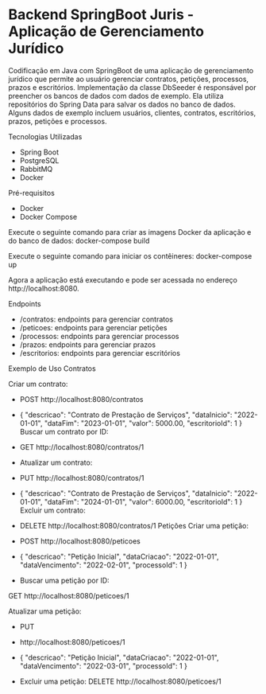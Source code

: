 # Backend SpringBoot Juris - Aplicação de Gerenciamento Jurídico

Codificação em Java com SpringBoot de uma aplicação de gerenciamento jurídico que permite ao usuário gerenciar contratos, petições, processos, prazos e escritórios.
Implementação da classe DbSeeder é responsável por preencher os bancos de dados com dados de exemplo. Ela utiliza repositórios do Spring Data para salvar os dados no banco de dados. Alguns dados de exemplo incluem usuários, clientes, contratos, escritórios, prazos, petições e processos.

Tecnologias Utilizadas
- Spring Boot
- PostgreSQL
- RabbitMQ
- Docker

Pré-requisitos 
- Docker 
- Docker Compose

Execute o seguinte comando para criar as imagens Docker da aplicação e do banco de dados: docker-compose build

Execute o seguinte comando para iniciar os contêineres: docker-compose up

Agora a aplicação está executando e pode ser acessada no endereço http://localhost:8080.

Endpoints
- /contratos:  endpoints para gerenciar contratos 
- /peticoes: endpoints para gerenciar petições
- /processos: endpoints para gerenciar processos
- /prazos: endpoints para gerenciar prazos
- /escritorios: endpoints para gerenciar escritórios

Exemplo de Uso Contratos

Criar um contrato:

- POST
http://localhost:8080/contratos 
- { "descricao": "Contrato de Prestação de Serviços", "dataInicio": "2022-01-01", "dataFim": "2023-01-01", "valor": 5000.00, "escritorioId": 1 } Buscar um contrato por ID:

- GET
http://localhost:8080/contratos/1

- Atualizar um contrato:

- PUT
 http://localhost:8080/contratos/1 
- { "descricao": "Contrato de Prestação de Serviços", "dataInicio": "2022-01-01", "dataFim": "2024-01-01", "valor": 6000.00, "escritorioId": 1 } Excluir um contrato:

- DELETE
http://localhost:8080/contratos/1 Petições Criar uma petição:

- POST
http://localhost:8080/peticoes 
- { "descricao": "Petição Inicial", "dataCriacao": "2022-01-01", "dataVencimento": "2022-02-01", "processoId": 1 }

- Buscar uma petição por ID:

GET http://localhost:8080/peticoes/1

Atualizar uma petição:

- PUT 
- http://localhost:8080/peticoes/1 
- { "descricao": "Petição Inicial", "dataCriacao": "2022-01-01", "dataVencimento": "2022-03-01", "processoId": 1 }

- Excluir uma petição:
DELETE http://localhost:8080/peticoes/1
